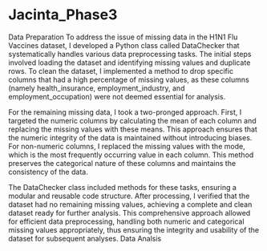 # Jacinta_Phase3

Data Preparation
To address the issue of missing data in the H1N1 Flu Vaccines dataset, I developed a Python class called DataChecker that systematically handles various data preprocessing tasks. The initial steps involved loading the dataset and identifying missing values and duplicate rows. To clean the dataset, I implemented a method to drop specific columns that had a high percentage of missing values, as these columns (namely health_insurance, employment_industry, and employment_occupation) were not deemed essential for analysis.

For the remaining missing data, I took a two-pronged approach. First, I targeted the numeric columns by calculating the mean of each column and replacing the missing values with these means. This approach ensures that the numeric integrity of the data is maintained without introducing biases. For non-numeric columns, I replaced the missing values with the mode, which is the most frequently occurring value in each column. This method preserves the categorical nature of these columns and maintains the consistency of the data.

The DataChecker class included methods for these tasks, ensuring a modular and reusable code structure. After processing, I verified that the dataset had no remaining missing values, achieving a complete and clean dataset ready for further analysis. This comprehensive approach allowed for efficient data preprocessing, handling both numeric and categorical missing values appropriately, thus ensuring the integrity and usability of the dataset for subsequent analyses.
Data Analsis
